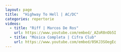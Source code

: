 ```yaml
---
layout: page
title:  "Highway To Hell | AC/DC"
categories: repertorie
videos:
  - title: "Riff | Marcos De Ros"
    url: https://www.youtube.com/embed/_AZoR8nOb5I
  - title: "Música Completa | Cifra Club"
    url: https://www.youtube.com/embed/05KJ3SOegEc
---
```

